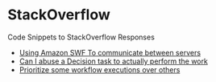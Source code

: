 StackOverflow
=============

Code Snippets to StackOverflow Responses

* [Using Amazon SWF To communicate between servers](http://stackoverflow.com/questions/14829562/using-amazon-swf-to-communicate-between-servers/14925820)
* [Can I abuse a Decision task to actually perform the work](http://stackoverflow.com/questions/17819250/in-amazon-swf-can-i-abuse-a-decision-task-to-actually-perform-the-work/17828539#17828539)
* [Prioritize some workflow executions over others](http://stackoverflow.com/questions/18767443/prioritize-some-workflow-executions-over-others)
